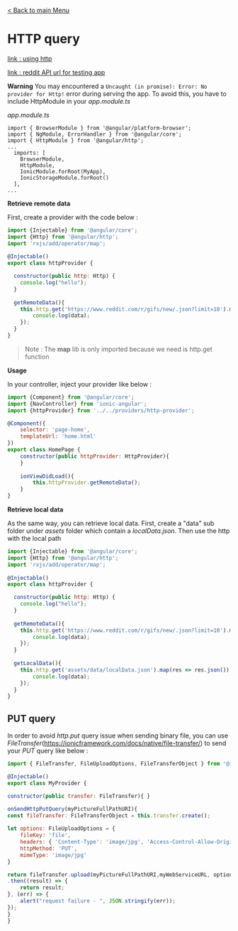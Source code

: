 [< Back to main Menu](https://github.com/gsoulie/Mobile-App-Development/blob/master/ionic2-test.md)    

# HTTP query

[link : using http](http://www.joshmorony.com/using-http-to-fetch-remote-data-from-a-server-in-ionic-2/)

[link : reddit API url for testing app](https://www.reddit.com/r/gifs/top/.json?limit=10&sort=hot)

**Warning** You may encountered a ```Uncaught (in promise): Error: No provider for Http!``` error during serving the app. To avoid this, you have to include HttpModule in your *app.module.ts*

*app.module.ts*

```
import { BrowserModule } from '@angular/platform-browser';
import { NgModule, ErrorHandler } from '@angular/core';
import { HttpModule } from '@angular/http';
...
  imports: [
    BrowserModule,
    HttpModule,
    IonicModule.forRoot(MyApp),
    IonicStorageModule.forRoot()
  ],
...
```

**Retrieve remote data**

First, create a provider with the code below :

```javascript
import {Injectable} from '@angular/core';
import {Http} from '@angular/http';
import 'rxjs/add/operator/map';
 
@Injectable()
export class httpProvider {

  constructor(public http: Http) {
 	console.log("hello");
  }
  
  getRemoteData(){
    this.http.get('https://www.reddit.com/r/gifs/new/.json?limit=10').map(res => res.json()).subscribe(data => {
        console.log(data);
    });
  }
}
```

> Note : The **map** lib is only imported because we need is http.get function

**Usage**

In your controller, inject your provider like below :
```javascript
import {Component} from '@angular/core';
import {NavController} from 'ionic-angular';
import {httpProvider} from '../../providers/http-provider';

@Component({
    selector: 'page-home',
    templateUrl: 'home.html'
})
export class HomePage {
    constructor(public httpProvider: HttpProvider){
    }
    
    ionViewDidLoad(){
    	this.httpProvider.getRemoteData();
    }
}
```

**Retrieve local data**

As the same way, you can retrieve local data. First, create a "data" sub folder under *assets* folder which contain a *localData.json*. Then use the http with the local path

```javascript
import {Injectable} from '@angular/core';
import {Http} from '@angular/http';
import 'rxjs/add/operator/map';
 
@Injectable()
export class httpProvider {

  constructor(public http: Http) {
 	console.log("hello");
  }
  
  getRemoteData(){
    this.http.get('https://www.reddit.com/r/gifs/new/.json?limit=10').map(res => res.json()).subscribe(data => {
        console.log(data);
    });
  }
  
  getLocalData(){
    this.http.get('assets/data/localData.json').map(res => res.json()).subscribe(data => {
        console.log(data);
    });
  }
}
```

## PUT query

In order to avoid *http.put* query issue when sending binary file, you can use *FileTransfer*(https://ionicframework.com/docs/native/file-transfer/) to send your *PUT* query like below :
 
```javascript
import { FileTransfer, FileUploadOptions, FileTransferObject } from '@ionic-native/file-transfer';

@Injectable()
export class MyProvider { 

constructor(public transfer: FileTransfer){ }

onSendHttpPutQuery(myPictureFullPathURI){
const fileTransfer: FileTransferObject = this.transfer.create(); 
 
let options: FileUploadOptions = { 
    fileKey: 'file', 
    headers: { 'Content-Type': 'image/jpg', 'Access-Control-Allow-Origin': '*' }, 
    httpMethod: 'PUT', 
    mimeType: 'image/jpg' 
} 

return fileTransfer.upload(myPictureFullPathURI,myWebServiceURL, options) 
.then((result) => { 
    return result; 
}, (err) => { 
    alert("request failure - ", JSON.stringify(err)); 
}); 
}
}
```

